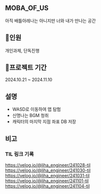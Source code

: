 ## MOBA_OF_US
아직 배틀아레나는 아니지만 너와 내가 만나는 공간

## 👥인원
개인과제, 단독진행

## 📆프로젝트 기간
2024.10.21 ~ 2024.11.10

## 설명
- WASD로 이동하여 맵 탐험
- 신명나는 BGM 청취
- 캐릭터의 마지막 지점 좌표 DB 저장

## 비고
### TIL 링크 기록
https://velog.io/@liha_engineer/241028-til
https://velog.io/@liha_engineer/241030-til
https://velog.io/@liha_engineer/241031-til
https://velog.io/@liha_engineer/241101-til
https://velog.io/@liha_engineer/241104-til